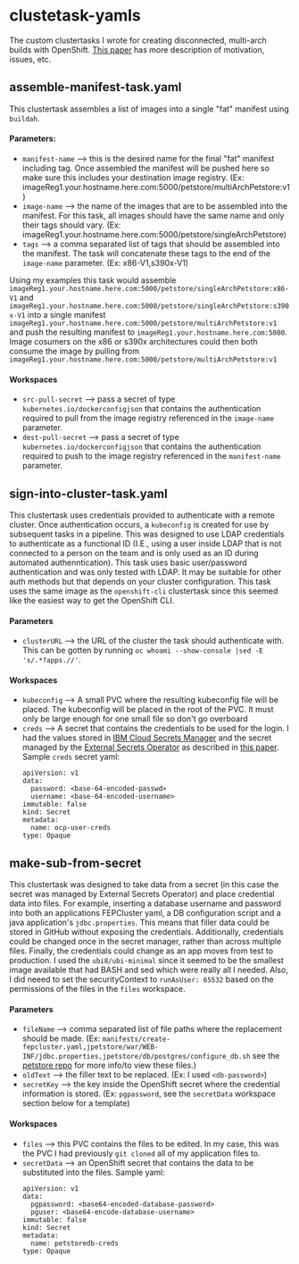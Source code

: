 # clustetask-yamls
The custom clustertasks I wrote for creating disconnected, multi-arch builds with OpenShift. [This paper](https://ibm.biz/BdyaPz) has more description of motivation, issues, etc.

## assemble-manifest-task.yaml
This clustertask assembles a list of images into a single "fat" manifest using `buildah`.
#### Parameters:
- `manifest-name` --> this is the desired name for the final "fat" manifest including tag. Once assembled the manifest will be pushed here so make sure this includes your destination image registry. (Ex: imageReg1.your.hostname.here.com:5000/petstore/multiArchPetstore:v1)
- `image-name` --> the name of the images that are to be assembled into the manifest. For this task, all images should have the same name and only their tags should vary. (Ex: imageReg1.your.hostname.here.com:5000/petstore/singleArchPetstore)
- `tags` --> a comma separated list of tags that should be assembled into the manifest. The task will concatenate these tags to the end of the `image-name` parameter. (Ex: x86-V1,s390x-V1)

Using my examples this task would assemble `imageReg1.your.hostname.here.com:5000/petstore/singleArchPetstore:x86-V1` and `imageReg1.your.hostname.here.com:5000/petstore/singleArchPetstore:s390x-V1` into a single manifest `imageReg1.your.hostname.here.com:5000/petstore/multiArchPetstore:v1` and push the resulting manifest to `imageReg1.your.hostname.here.com:5000`. Image cosumers on the x86 or s390x architectures could then both consume the image by pulling from `imageReg1.your.hostname.here.com:5000/petstore/multiArchPetstore:v1` 
#### Workspaces
- `src-pull-secret` --> pass a secret of type `kubernetes.io/dockerconfigjson` that contains the authentication required to pull from the image registry referenced in the `image-name` parameter.
- `dest-pull-secret` --> pass a secret of type `kubernetes.io/dockerconfigjson` that contains the authentication required to push to the image registry referenced in the `manifest-name` parameter.

## sign-into-cluster-task.yaml
This clustertask uses credentials provided to authenticate with a remote cluster. Once authentication occurs, a `kubeconfig` is created for use by subsequent tasks in a pipeline. This was designed to use LDAP credentials to authenticate as a functional ID (I.E., using a user inside LDAP that is not connected to a person on the team and is only used as an ID during automated authenntication). This task uses basic user/password authentication and was only tested with LDAP. It may be suitable for other auth methods but that depends on your cluster configuration.
This task uses the same image as the `openshift-cli` clustertask since this seemed like the easiest way to get the OpenShift CLI.
#### Parameters
- `clusterURL` --> the URL of the cluster the task should authenticate with. This can be gotten by running `oc whoami --show-console |sed -E 's/.*?apps.//'`.

#### Workspaces
- `kubeconfig` --> A small PVC where the resulting kubeconfig file will be placed. The kubeconfig will be placed in the root of the PVC. It must only be large enough for one small file so don't go overboard
- `creds` --> A secret that contains the credentials to be used for the login. I had the values stored in [IBM Cloud Secrets Manager](https://www.ibm.com/products/secrets-manager) and the secret managed by the [External Secrets Operator](https://external-secrets.io/latest/) as described in [this paper](https://ibm.biz/BdMtKx). 
    Sample `creds` secret yaml:
    ```
    apiVersion: v1
    data:
      password: <base-64-encoded-passwd>
      username: <base-64-encoded-username>
    immutable: false
    kind: Secret
    metadata:
      name: ocp-user-creds
    type: Opaque
    ```

## make-sub-from-secret
This clustertask was designed to take data from a secret (in this case the secret was managed by External Secrets Operator) and place credential data into files. For example, inserting a database username and password into both an applications FEPCluster yaml, a DB configuration script and a java application's `jdbc.properties`. This means that filler data could be stored in GitHub without exposing the credentials. Additionally, credentials could be changed once in the secret manager, rather than across multiple files. Finally, the credentials could change as an app moves from test to production.
I used the `ubi8/ubi-minimal` since it seemed to be the smallest image available that had BASH and sed which were really all I needed. Also, I did neeed to set the securityContext to `runAsUser: 65532` based on the permissions of the files in the `files` workspace.
#### Parameters
- `fileName` --> comma separated list of file paths where the replacement should be made. (Ex: `manifests/create-fepcluster.yaml,jpetstore/war/WEB-INF/jdbc.properties,jpetstore/db/postgres/configure_db.sh` see the [petstore repo](https://github.com/OpenShift-Z/petstore/tree/main/jpetstore) for more info/to view these files.)
- `oldText` --> the filler text to be replaced. (Ex: I used `<db-password>`)
- `secretKey` --> the key inside the OpenShift secret where the credential information is stored. (Ex: `pgpassword`, see the `secretData` workspace section below for a template)

#### Workspaces
- `files` --> this PVC contains the files to be edited. In my case, this was the PVC I had previously `git cloned` all of my application files to.
- `secretData` --> an OpenShift secret that contains the data to be substituted into the files.
    Sample yaml:
    ```
    apiVersion: v1
    data:
      pgpassword: <base64-encoded-database-password>
      pguser: <base64-encode-database-username>
    immutable: false
    kind: Secret
    metadata:
      name: petstoredb-creds
    type: Opaque
    ```
